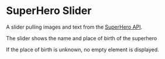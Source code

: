 # SuperHero Slider

A slider pulling images and text from the [SuperHero API](https://superheroapi.com/index.html).

The slider shows the name and place of birth of the superhero

If the place of birth is unknown, no empty element is displayed.
